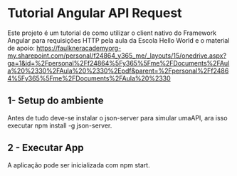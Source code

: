 # Tutorial Angular API Request

Este projeto é um tutorial de como utilizar o client nativo do Framework Angular para requisições HTTP pela aula da Escola Hello World e o material de apoio: https://faulkneracademyorg-my.sharepoint.com/personal/f24864_y365_me/_layouts/15/onedrive.aspx?ga=1&id=%2Fpersonal%2Ff24864%5Fy365%5Fme%2FDocuments%2FAula%20%2330%2FAula%20%2330%2Epdf&parent=%2Fpersonal%2Ff24864%5Fy365%5Fme%2FDocuments%2FAula%20%2330

## 1- Setup do ambiente

Antes de tudo deve-se instalar o json-server para simular umaAPI, ara isso executar npm install -g json-server.

## 2 - Executar App
A aplicação pode ser inicializada com npm start.
